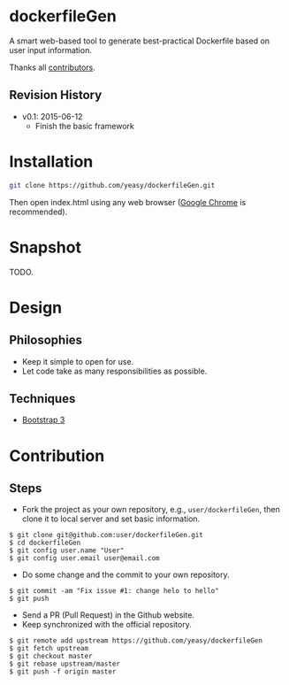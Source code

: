 dockerfileGen
===

A smart web-based tool to generate best-practical Dockerfile based on user input information.

Thanks all [contributors](https://github.com/yeasy/dockerfileGen/graphs/contributors).

## Revision History
* v0.1: 2015-06-12
    * Finish the basic framework

# Installation

```sh
git clone https://github.com/yeasy/dockerfileGen.git
```

Then open index.html using any web browser ([Google Chrome](http://www.google.com/chrome/) is recommended).


# Snapshot
TODO.


# Design

## Philosophies
* Keep it simple to open for use.
* Let code take as many responsibilities as possible.

## Techniques
* [Bootstrap 3](http://getbootstrap.com)


# Contribution

## Steps
* Fork the project as your own repository, e.g., `user/dockerfileGen`, then clone it to local server and set basic information.
```
$ git clone git@github.com:user/dockerfileGen.git
$ cd dockerfileGen
$ git config user.name "User"
$ git config user.email user@email.com
```

* Do some change and the commit to your own repository.
```
$ git commit -am "Fix issue #1: change helo to hello"
$ git push
```

* Send a PR (Pull Request) in the Github website.
* Keep synchronized with the official repository.
```
$ git remote add upstream https://github.com/yeasy/dockerfileGen
$ git fetch upstream
$ git checkout master
$ git rebase upstream/master
$ git push -f origin master
```
